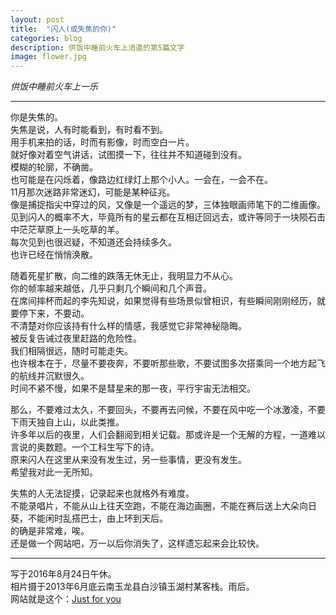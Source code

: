 ```yaml
---
layout: post
title:  "闪人(或失焦的你)"
categories: blog
description: 供饭中睡前火车上消遣的第5篇文字
image: flower.jpg
---
```



 
 *供饭中睡前火车上一乐*
 


--- 

  
你是失焦的。      
失焦是说，人有时能看到，有时看不到。        
用手机来拍的话，时而有影像，时而空白一片。       
就好像对着空气讲话，试图摸一下，往往并不知道碰到没有。          
模糊的轮廓，不确凿。                        
也可能是在闪烁着，像路边红绿灯上那个小人。一会在，一会不在。   
11月那次迷路非常迷幻，可能是某种征兆。           
像是捕捉指尖中穿过的风，又像是一个遥远的梦，三体独眼画师笔下的二维画像。            
见到闪人的概率不大，毕竟所有的星云都在互相迂回远去，或许等同于一块陨石击中茫茫草原上一头吃草的羊。     
每次见到也很迟疑，不知道还会持续多久。     
也许已经在悄悄涣散。 

随着死星扩散，向二维的跌落无休无止，我明显力不从心。                        
你的帧率越来越低，几乎只剩几个瞬间和几个声音。                  
在席间摔杯而起的李先知说，如果觉得有些场景似曾相识，有些瞬间刚刚经历，就要停下来，不要动。         
不清楚对你应该持有什么样的情感，我感觉它非常神秘隐晦。       
被反复告诫过夜里赶路的危险性。    
我们相隔很远，随时可能走失。          
也许根本在于，尽量不要夜奔，不要听那些歌，不要试图多次搭乘同一个地方起飞的航线并沉默很久。                 
时间不紧不慢，如果不是彗星来的那一夜，平行宇宙无法相交。  

那么，不要难过太久，不要回头，不要再去问候，不要在风中吃一个冰激凌，不要下雨天独自上山，以此类推。     
许多年以后的夜里，人们会翻阅到相关记载。那或许是一个无解的方程，一道难以言说的奥数题。一个工科生写下的诗。                
原来闪人在这里从来没有发生过，另一些事情，更没有发生。                                     
希望我对此一无所知。

失焦的人无法捉摸，记录起来也就格外有难度。                       
不能录唱片，不能从山上往天空跑，不能在海边画圈，不能在赛后送上大朵向日葵，不能闲时乱搭巴士，由上环到天后。                          
的确是非常难，唉。             
还是做一个网站吧，万一以后你消失了，这样遗忘起来会比较快。               


---
写于2016年8月24日午休。            
相片摄于2013年6月底云南玉龙县白沙镇玉湖村某客栈。雨后。        
网站就是这个：[Just for you](wangshourong.sardine2.com)
